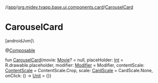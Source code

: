 //[app](../../index.md)/[org.mjdev.tvapp.base.ui.components.card](index.md)/[CarouselCard](-carousel-card.md)

# CarouselCard

[androidJvm]\

@[Composable](https://developer.android.com/reference/kotlin/androidx/compose/runtime/Composable.html)

fun [CarouselCard](-carousel-card.md)(movie: [Movie](../org.mjdev.tvapp.data/-movie/index.md)? = null, placeHolder: [Int](https://kotlinlang.org/api/latest/jvm/stdlib/kotlin/-int/index.html) = R.drawable.placeholder, modifier: [Modifier](https://developer.android.com/reference/kotlin/androidx/compose/ui/Modifier.html) = Modifier, contentScale: [ContentScale](https://developer.android.com/reference/kotlin/androidx/compose/ui/layout/ContentScale.html) = ContentScale.Crop, scale: [CardScale](https://developer.android.com/reference/kotlin/androidx/tv/material3/CardScale.html) = CardScale.None, onClick: () -&gt; [Unit](https://kotlinlang.org/api/latest/jvm/stdlib/kotlin/-unit/index.html) = {})
